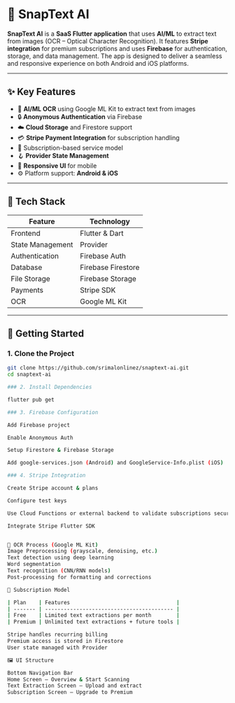 # 📱 SnapText AI

**SnapText AI** is a **SaaS Flutter application** that uses **AI/ML** to extract text from images (OCR – Optical Character Recognition). It features **Stripe integration** for premium subscriptions and uses **Firebase** for authentication, storage, and data management. The app is designed to deliver a seamless and responsive experience on both Android and iOS platforms.

---

## ✨ Key Features

- 🧠 **AI/ML OCR** using Google ML Kit to extract text from images
- 🔒 **Anonymous Authentication** via Firebase
- ☁️ **Cloud Storage** and Firestore support
- 💳 **Stripe Payment Integration** for subscription handling
- 🧾 Subscription-based service model
- 🪝 **Provider State Management**
- 📱 **Responsive UI** for mobile
- ⚙️ Platform support: **Android & iOS**

---

## 🧰 Tech Stack

| Feature                | Technology        |
|------------------------|------------------|
| Frontend               | Flutter & Dart    |
| State Management       | Provider          |
| Authentication         | Firebase Auth     |
| Database               | Firebase Firestore|
| File Storage           | Firebase Storage  |
| Payments               | Stripe SDK        |
| OCR                    | Google ML Kit     |

---

## 🚀 Getting Started

### 1. Clone the Project

```bash
git clone https://github.com/srimalonlinez/snaptext-ai.git
cd snaptext-ai

### 2. Install Dependencies

flutter pub get

### 3. Firebase Configuration

Add Firebase project

Enable Anonymous Auth

Setup Firestore & Firebase Storage

Add google-services.json (Android) and GoogleService-Info.plist (iOS)

### 4. Stripe Integration

Create Stripe account & plans

Configure test keys

Use Cloud Functions or external backend to validate subscriptions securely

Integrate Stripe Flutter SDK


🧠 OCR Process (Google ML Kit)
Image Preprocessing (grayscale, denoising, etc.)
Text detection using deep learning
Word segmentation
Text recognition (CNN/RNN models)
Post-processing for formatting and corrections

💼 Subscription Model

| Plan    | Features                                  |
| ------- | ----------------------------------------- |
| Free    | Limited text extractions per month        |
| Premium | Unlimited text extractions + future tools |

Stripe handles recurring billing
Premium access is stored in Firestore
User state managed with Provider

🖼 UI Structure

Bottom Navigation Bar
Home Screen – Overview & Start Scanning
Text Extraction Screen – Upload and extract
Subscription Screen – Upgrade to Premium


